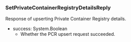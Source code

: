 ### SetPrivateContainerRegistryDetailsReply
Response of upserting Private Container Registry details.

- success: System.Boolean
  - Whether the PCR upsert request succeeded.
